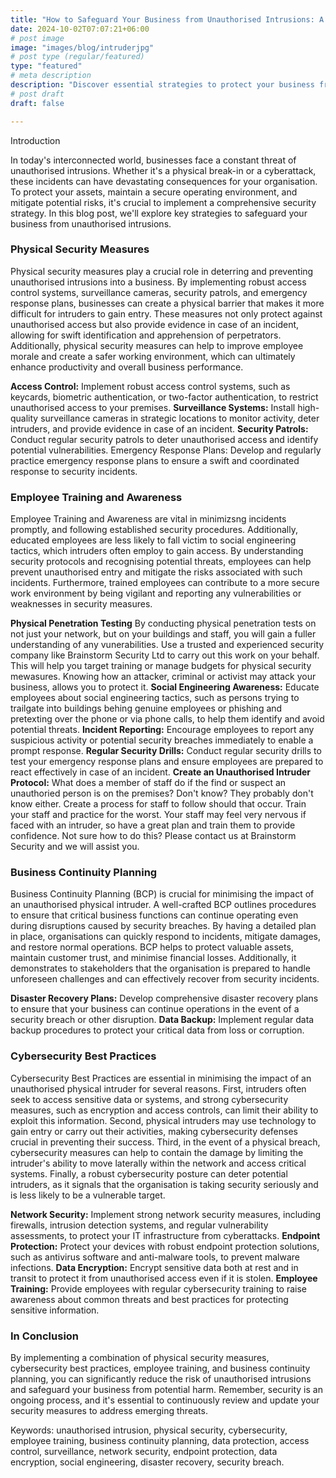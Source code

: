 ```yaml
---
title: "How to Safeguard Your Business from Unauthorised Intrusions: A Comprehensive Guide" 
date: 2024-10-02T07:07:21+06:00
# post image
image: "images/blog/intruderjpg"
# post type (regular/featured)
type: "featured"
# meta description
description: "Discover essential strategies to protect your business from unauthorized intrusions, including physical security measures, Social Engineering and Physical Penetration Tests, Cybersecurity best practices, and employee training. Learn how to safeguard your assets and maintain a secure operating environment."
# post draft
draft: false

---
```


Introduction

In today's interconnected world, businesses face a constant threat of unauthorised intrusions. Whether it's a physical break-in or a cyberattack, these incidents can have devastating consequences for your organisation. To protect your assets, maintain a secure operating environment, and mitigate potential risks, it's crucial to implement a comprehensive security strategy. In this blog post, we'll explore key strategies to safeguard your business from unauthorised intrusions.

### Physical Security Measures

Physical security measures play a crucial role in deterring and preventing unauthorised intrusions into a business. By implementing robust access control systems, surveillance cameras, security patrols, and emergency response plans, businesses can create a physical barrier that makes it more difficult for intruders to gain entry. These measures not only protect against unauthorised access but also provide evidence in case of an incident, allowing for swift identification and apprehension of perpetrators. Additionally, physical security measures can help to improve employee morale and create a safer working environment, which can ultimately enhance productivity and overall business performance.

**Access Control:** Implement robust access control systems, such as keycards, biometric authentication, or two-factor authentication, to restrict unauthorised access to your premises.
**Surveillance Systems:** Install high-quality surveillance cameras in strategic locations to monitor activity, deter intruders, and provide evidence in case of an incident.
**Security Patrols:** Conduct regular security patrols to deter unauthorised access and identify potential vulnerabilities.
Emergency Response Plans: Develop and regularly practice emergency response plans to ensure a swift and coordinated response to security incidents.

### Employee Training and Awareness

Employee Training and Awareness are vital in minimizsng incidents promptly, and following established security procedures. Additionally, educated employees are less likely to fall victim to social engineering tactics, which intruders often employ to gain access. By understanding security protocols and recognising potential threats, employees can help prevent unauthorised entry and mitigate the risks associated with such incidents. Furthermore, trained employees can contribute to a more secure work environment by being vigilant and reporting any vulnerabilities or weaknesses in security measures.

**Physical Penetration Testing** By conducting physical penetration tests on not just your network, but on your buildings and staff, you will gain a fuller understanding of any vunerabilities. Use a trusted and experienced security company like Brainstorm Security Ltd to carry out this work on your behalf. This will help you target training or manage budgets for physical security mewasures. Knowing how an attacker, criminal or activist may attack your business, allows you to protect it. 
**Social Engineering Awareness:** Educate employees about social engineering tactics, such as persons trying to trailgate into buildings behing genuine employees or phishing and pretexting over the phone or via phone calls, to help them identify and avoid potential threats. 
**Incident Reporting:** Encourage employees to report any suspicious activity or potential security breaches immediately to enable a prompt response.
**Regular Security Drills:** Conduct regular security drills to test your emergency response plans and ensure employees are prepared to react effectively in case of an incident.
**Create an Unauthorised Intruder Protocol:** What does a member of staff do if the find or suspect an unauthoried person is on the premises? Don't know? They probably don't know either. Create a process for staff to follow should that occur. Train your staff and practice for the worst. Your staff may feel very nervous if faced with an intruder, so have a great plan and train them to provide confidence. Not sure how to do this? Please contact us at Brainstorm Security and we will assist you.

### Business Continuity Planning

Business Continuity Planning (BCP) is crucial for minimising the impact of an unauthorised physical intruder. A well-crafted BCP outlines procedures to ensure that critical business functions can continue operating even during disruptions caused by security breaches. By having a detailed plan in place, organisations can quickly respond to incidents, mitigate damages, and restore normal operations. BCP helps to protect valuable assets, maintain customer trust, and minimise financial losses. Additionally, it demonstrates to stakeholders that the organisation is prepared to handle unforeseen challenges and can effectively recover from security incidents.

**Disaster Recovery Plans:** Develop comprehensive disaster recovery plans to ensure that your business can continue operations in the event of a security breach or other disruption.
**Data Backup:** Implement regular data backup procedures to protect your critical data from loss or corruption.

### Cybersecurity Best Practices

Cybersecurity Best Practices are essential in minimising the impact of an unauthorised physical intruder for several reasons. First, intruders often seek to access sensitive data or systems, and strong cybersecurity measures, such as encryption and access controls, can limit their ability to exploit this information. Second, physical intruders may use technology to gain entry or carry out their activities, making cybersecurity defenses crucial in preventing their success. Third, in the event of a physical breach, cybersecurity measures can help to contain the damage by limiting the intruder's ability to move laterally within the network and access critical systems. Finally, a robust cybersecurity posture can deter potential intruders, as it signals that the organisation is taking security seriously and is less likely to be a vulnerable target.

**Network Security:** Implement strong network security measures, including firewalls, intrusion detection systems, and regular vulnerability assessments, to protect your IT infrastructure from cyberattacks.
**Endpoint Protection:** Protect your devices with robust endpoint protection solutions, such as antivirus software and anti-malware tools, to prevent malware infections.
**Data Encryption:** Encrypt sensitive data both at rest and in transit to protect it from unauthorised access even if it is stolen.
**Employee Training:** Provide employees with regular cybersecurity training to raise awareness about common threats and best practices for protecting sensitive information.

### In Conclusion

By implementing a combination of physical security measures, cybersecurity best practices, employee training, and business continuity planning, you can significantly reduce the risk of unauthorised intrusions and safeguard your business from potential harm. Remember, security is an ongoing process, and it's essential to continuously review and update your security measures to address emerging threats.




Keywords: unauthorised intrusion, physical security, cybersecurity, employee training, business continuity planning, data protection, access control, surveillance, network security, endpoint protection, data encryption, social engineering, disaster recovery, security breach.
